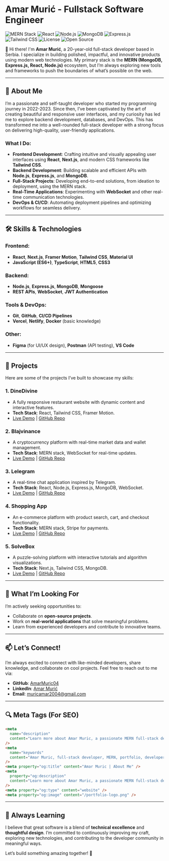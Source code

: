 
# Amar Murić - Fullstack Software Engineer

![MERN Stack](https://img.shields.io/badge/MERN-Stack-blue)
![React](https://img.shields.io/badge/React-18.x-blue)
![Node.js](https://img.shields.io/badge/Node.js-18.x-green)
![MongoDB](https://img.shields.io/badge/MongoDB-6.x-green)
![Express.js](https://img.shields.io/badge/Express.js-4.x-lightgrey)
![Tailwind CSS](https://img.shields.io/badge/Tailwind_CSS-3.x-blueviolet)
![License](https://img.shields.io/badge/license-MIT-blue)
![Open Source](https://img.shields.io/badge/Open%20Source-Yes-brightgreen)

👋 Hi there! I'm **Amar Murić**, a 20-year-old full-stack developer based in Serbia. I specialize in building polished, impactful, and innovative products using modern web technologies. My primary stack is the **MERN (MongoDB, Express.js, React, Node.js)** ecosystem, but I’m always exploring new tools and frameworks to push the boundaries of what’s possible on the web.

---

## 🚀 About Me

I’m a passionate and self-taught developer who started my programming journey in 2022-2023. Since then, I’ve been captivated by the art of creating beautiful and responsive user interfaces, and my curiosity has led me to explore backend development, databases, and DevOps. This has transformed me into a well-rounded full-stack developer with a strong focus on delivering high-quality, user-friendly applications.

### What I Do:
- **Frontend Development**: Crafting intuitive and visually appealing user interfaces using **React**, **Next.js**, and modern CSS frameworks like **Tailwind CSS**.
- **Backend Development**: Building scalable and efficient APIs with **Node.js**, **Express.js**, and **MongoDB**.
- **Full-Stack Projects**: Developing end-to-end solutions, from ideation to deployment, using the MERN stack.
- **Real-Time Applications**: Experimenting with **WebSocket** and other real-time communication technologies.
- **DevOps & CI/CD**: Automating deployment pipelines and optimizing workflows for seamless delivery.

---

## 🛠️ Skills & Technologies

### Frontend:
- **React**, **Next.js**, **Framer Motion**, **Tailwind CSS**, **Material UI**
- **JavaScript (ES6+)**, **TypeScript**, **HTML5**, **CSS3**

### Backend:
- **Node.js**, **Express.js**, **MongoDB**, **Mongoose**
- **REST APIs**, **WebSocket**, **JWT Authentication**

### Tools & DevOps:
- **Git**, **GitHub**, **CI/CD Pipelines**
- **Vercel**, **Netlify**, **Docker** (basic knowledge)

### Other:
- **Figma** (for UI/UX design), **Postman** (API testing), **VS Code**

---

## 🌟 Projects

Here are some of the projects I’ve built to showcase my skills:

### 1. **DineDivine**
- A fully responsive restaurant website with dynamic content and interactive features.
- **Tech Stack**: React, Tailwind CSS, Framer Motion.
- [Live Demo](#) | [GitHub Repo](#)

### 2. **Blajvinance**
- A cryptocurrency platform with real-time market data and wallet management.
- **Tech Stack**: MERN stack, WebSocket for real-time updates.
- [Live Demo](#) | [GitHub Repo](#)

### 3. **Lelegram**
- A real-time chat application inspired by Telegram.
- **Tech Stack**: React, Node.js, Express.js, MongoDB, WebSocket.
- [Live Demo](#) | [GitHub Repo](#)

### 4. **Shopping App**
- An e-commerce platform with product search, cart, and checkout functionality.
- **Tech Stack**: MERN stack, Stripe for payments.
- [Live Demo](#) | [GitHub Repo](#)

### 5. **SolveBox**
- A puzzle-solving platform with interactive tutorials and algorithm visualizations.
- **Tech Stack**: Next.js, Tailwind CSS, MongoDB.
- [Live Demo](#) | [GitHub Repo](#)

---

## 🎯 What I’m Looking For

I’m actively seeking opportunities to:
- Collaborate on **open-source projects**.
- Work on **real-world applications** that solve meaningful problems.
- Learn from experienced developers and contribute to innovative teams.

---

## 📫 Let’s Connect!

I’m always excited to connect with like-minded developers, share knowledge, and collaborate on cool projects. Feel free to reach out to me via:

- **GitHub**: [AmarMuric04](https://github.com/AmarMuric04)
- **LinkedIn**: [Amar Murić](https://www.linkedin.com/in/amar-muri%C4%87-52564b2a2/)
- **Email**: [muricamar2004@gmail.com](mailto:muricamar2004@gmail.com)

---

## 🔍 Meta Tags (For SEO)

```html
<meta
  name="description"
  content="Learn more about Amar Muric, a passionate MERN full-stack developer. Discover his journey, skills, and projects built using MongoDB, Express, React, and Node.js."
/>
<meta
  name="keywords"
  content="Amar Muric, full-stack developer, MERN, portfolio, developer journey, MongoDB, Express, React, Node.js"
/>
<meta property="og:title" content="Amar Muric | About Me" />
<meta
  property="og:description"
  content="Learn more about Amar Muric, a passionate MERN full-stack developer. Discover his journey, skills, and projects built using MongoDB, Express, React, and Node.js."
/>
<meta property="og:type" content="website" />
<meta property="og:image" content="/portfolio-logo.png" />
```

---

## 🚧 Always Learning

I believe that great software is a blend of **technical excellence** and **thoughtful design**. I’m committed to continuously improving my craft, exploring new technologies, and contributing to the developer community in meaningful ways.

Let’s build something amazing together! 🚀
